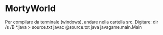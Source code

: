 # MortyWorld

Per compilare da terminale (windows), andare nella cartella src. Digitare: 
dir /s /B *.java > source.txt
javac @source.txt
java javagame.main.Main

